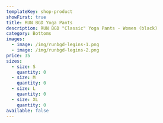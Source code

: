```yaml
---
templateKey: shop-product
showFirst: true
title: RUN BGD Yoga Pants
description: RUN BGD "Classic" Yoga Pants - Women (black)
category: Bottoms
images:
  - image: /img/runbgd-legins-1.png
  - image: /img/runbgd-legins-2.png
price: 35
sizes:
  - size: S
    quantity: 0
  - size: M
    quantity: 0
  - size: L
    quantity: 0
  - size: XL
    quantity: 0
available: false
---
```

